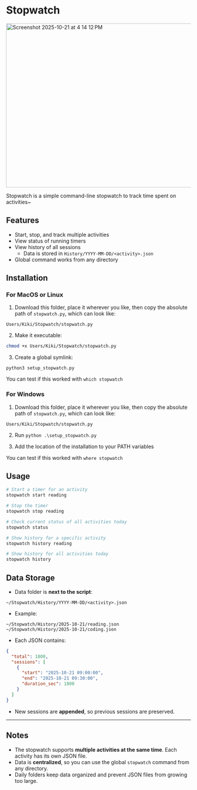 # Stopwatch

<img width="682" height="447" alt="Screenshot 2025-10-21 at 4 14 12 PM" src="https://github.com/user-attachments/assets/6f2d4e13-5ff0-46bb-85f2-179f821bd6dd" />

Stopwatch is a simple command-line stopwatch to track time spent on activities~

## Features

* Start, stop, and track multiple activities
* View status of running timers
* View history of all sessions
  * Data is stored in `History/YYYY-MM-DD/<activity>.json`
* Global command works from any directory

## Installation

### For MacOS or Linux

1. Download this folder, place it wherever you like, then copy the absolute path of `stopwatch.py`, which can look like:

```
Users/Kiki/Stopwatch/stopwatch.py
```

2. Make it executable:

```bash
chmod +x Users/Kiki/Stopwatch/stopwatch.py
```

3. Create a global symlink:

```python3 setup_stopwatch.py```

You can test if this worked with ```which stopwatch```

### For Windows

1. Download this folder, place it wherever you like, then copy the absolute path of `stopwatch.py`, which can look like:

```
Users/Kiki/Stopwatch/stopwatch.py
```

2. Run  ```python .\setup_stopwatch.py```

3. Add the location of the installation to your PATH variables

You can test if this worked with ```where stopwatch```

## Usage

```bash
# Start a timer for an activity
stopwatch start reading

# Stop the timer
stopwatch stop reading

# Check current status of all activities today
stopwatch status

# Show history for a specific activity
stopwatch history reading

# Show history for all activities today
stopwatch history
```


## Data Storage

* Data folder is **next to the script**:

```
~/Stopwatch/History/YYYY-MM-DD/<activity>.json
```

* Example:

```
~/Stopwatch/History/2025-10-21/reading.json
~/Stopwatch/History/2025-10-21/coding.json
```

* Each JSON contains:

```json
{
  "total": 1800,
  "sessions": [
    {
      "start": "2025-10-21 09:00:00",
      "end": "2025-10-21 09:30:00",
      "duration_sec": 1800
    }
  ]
}
```

* New sessions are **appended**, so previous sessions are preserved.

---

## Notes

* The stopwatch supports **multiple activities at the same time**. Each activity has its own JSON file.
* Data is **centralized**, so you can use the global `stopwatch` command from any directory.
* Daily folders keep data organized and prevent JSON files from growing too large.

